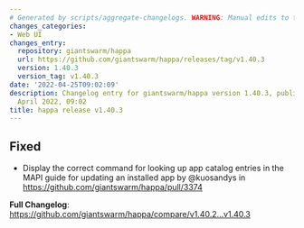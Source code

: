 ```yaml
---
# Generated by scripts/aggregate-changelogs. WARNING: Manual edits to this files will be overwritten.
changes_categories:
- Web UI
changes_entry:
  repository: giantswarm/happa
  url: https://github.com/giantswarm/happa/releases/tag/v1.40.3
  version: 1.40.3
  version_tag: v1.40.3
date: '2022-04-25T09:02:09'
description: Changelog entry for giantswarm/happa version 1.40.3, published on 25
  April 2022, 09:02
title: happa release v1.40.3
---
```


## Fixed
* Display the correct command for looking up app catalog entries in the MAPI guide for updating an installed app by @kuosandys in https://github.com/giantswarm/happa/pull/3374


**Full Changelog**: https://github.com/giantswarm/happa/compare/v1.40.2...v1.40.3
